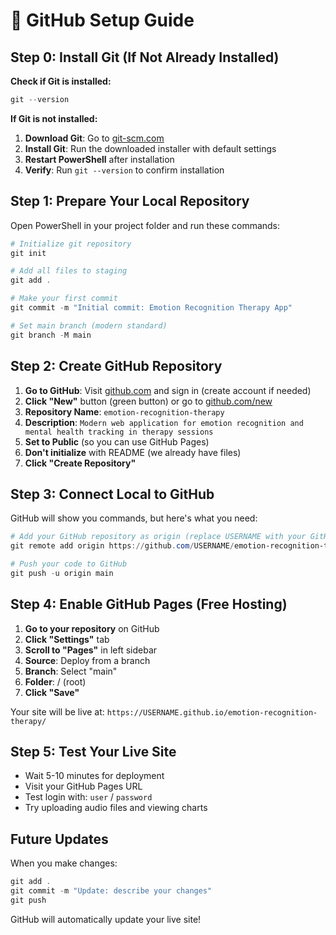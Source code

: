 # 🚀 GitHub Setup Guide

## Step 0: Install Git (If Not Already Installed)

**Check if Git is installed:**
```powershell
git --version
```

**If Git is not installed:**
1. **Download Git**: Go to [git-scm.com](https://git-scm.com/download/win)
2. **Install Git**: Run the downloaded installer with default settings
3. **Restart PowerShell** after installation
4. **Verify**: Run `git --version` to confirm installation

## Step 1: Prepare Your Local Repository

Open PowerShell in your project folder and run these commands:

```powershell
# Initialize git repository
git init

# Add all files to staging
git add .

# Make your first commit
git commit -m "Initial commit: Emotion Recognition Therapy App"

# Set main branch (modern standard)
git branch -M main
```

## Step 2: Create GitHub Repository

1. **Go to GitHub**: Visit [github.com](https://github.com) and sign in (create account if needed)
2. **Click "New"** button (green button) or go to [github.com/new](https://github.com/new)
3. **Repository Name**: `emotion-recognition-therapy`
4. **Description**: `Modern web application for emotion recognition and mental health tracking in therapy sessions`
5. **Set to Public** (so you can use GitHub Pages)
6. **Don't initialize** with README (we already have files)
7. **Click "Create Repository"**

## Step 3: Connect Local to GitHub

GitHub will show you commands, but here's what you need:

```powershell
# Add your GitHub repository as origin (replace USERNAME with your GitHub username)
git remote add origin https://github.com/USERNAME/emotion-recognition-therapy.git

# Push your code to GitHub
git push -u origin main
```

## Step 4: Enable GitHub Pages (Free Hosting)

1. **Go to your repository** on GitHub
2. **Click "Settings"** tab
3. **Scroll to "Pages"** in left sidebar
4. **Source**: Deploy from a branch
5. **Branch**: Select "main"
6. **Folder**: / (root)
7. **Click "Save"**

Your site will be live at: `https://USERNAME.github.io/emotion-recognition-therapy/`

## Step 5: Test Your Live Site

- Wait 5-10 minutes for deployment
- Visit your GitHub Pages URL
- Test login with: `user` / `password`
- Try uploading audio files and viewing charts

## Future Updates

When you make changes:
```powershell
git add .
git commit -m "Update: describe your changes"
git push
```

GitHub will automatically update your live site!
